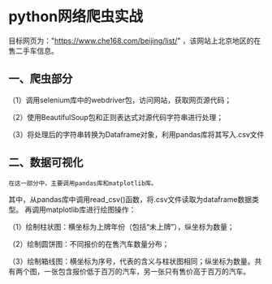 # python网络爬虫实战
目标网页为："https://www.che168.com/beijing/list/" ，该网站上北京地区的在售二手车信息。
## 一、爬虫部分
（1）调用selenium库中的webdriver包，访问网站，获取网页源代码；

（2）使用BeautifulSoup包和正则表达式对源代码字符串进行处理；

（3）将处理后的字符串转换为Dataframe对象，利用pandas库将其写入.csv文件
## 二、数据可视化
    在这一部分中，主要调用pandas库和matplotlib库。
其中，从pandas库中调用read_csv()函数，将.csv文件读取为dataframe数据类型。
再调用matplotlib库进行绘图操作：

（1）绘制柱状图：横坐标为上牌年份（包括“未上牌”），纵坐标为数量；

（2）绘制圆饼图：不同报价的在售汽车数量分布；

（3）绘制箱线图：横坐标为序号，代表的含义与柱状图相同；纵坐标为数量。共有两个图，一张包含报价低于百万的汽车，另一张只有售价高于百万的汽车。
